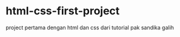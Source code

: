 # html-css-first-project
project pertama dengan html dan css dari tutorial pak sandika galih
<p align="center">
  <img src="result1.JPG>
 </p>
  




